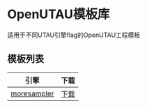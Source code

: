 # OpenUTAU模板库
适用于不同UTAU引擎flag的OpenUTAU工程模板
## 模板列表
|引擎|下载|
|-|-|
|[moresampler](zh\moresampler.md)|[下载](zh\moresampler.ustx)|